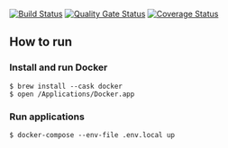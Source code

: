 [![Build Status](https://travis-ci.com/swsnu/swpp2021-team6.svg?branch=main)](https://travis-ci.com/swsnu/swpp2021-team6)
[![Quality Gate Status](https://sonarcloud.io/api/project_badges/measure?project=swsnu_swpp2021-team6&metric=alert_status)](https://sonarcloud.io/dashboard?id=swsnu_swpp2021-team6)
[![Coverage Status](https://coveralls.io/repos/github/swsnu/swpp2021-team6/badge.svg?branch=main&service=github)](https://coveralls.io/github/swsnu/swpp2021-team6?branch=main)

## How to run

### Install and run Docker

```shell
$ brew install --cask docker
$ open /Applications/Docker.app
```

### Run applications

```shell
$ docker-compose --env-file .env.local up
```
